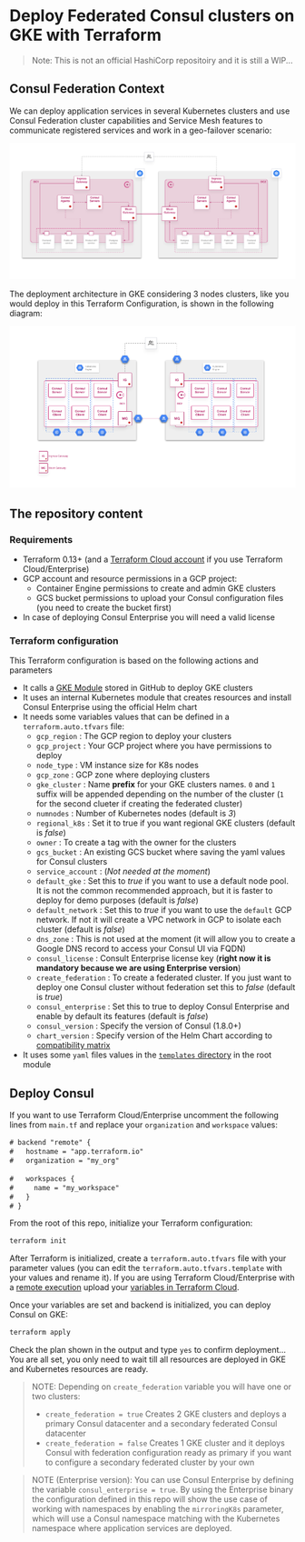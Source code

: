 # Deploy Federated Consul clusters on GKE with Terraform

> Note: This is not an official HashiCorp repositoiry and it is still a WIP...

## Consul Federation Context
We can deploy application services in several Kubernetes clusters and use Consul Federation cluster capabilities and Service Mesh features to communicate registered services and work in a geo-failover scenario:

![Consul Service Mesh Federation](./docs/Consul-Services-Federation-Hashicups.png)

The deployment architecture in GKE considering 3 nodes clusters, like you would deploy in this Terraform Configuration, is shown in the following diagram:

![Consul 3 nodes GKE deployment](./docs/Consul-GKE-Deployment.png)

## The repository content

### Requirements

* Terraform 0.13+ (and a [Terraform Cloud account](https://app.terraform.io/signup/account) if you use Terraform Cloud/Enterprise)
* GCP account and resource permissions in a GCP project:
  * Container Engine permissions to create and admin GKE clusters
  * GCS bucket permissions to upload your Consul configuration files (you need to create the bucket first)
* In case of deploying Consul Enterprise you will need a valid license

### Terraform configuration
This Terraform configuration is based on the following actions and parameters

* It calls a [GKE Module](https://github.com/dcanadillas/dcanadillas-tf-gke) stored in GitHub to deploy GKE clusters
* It uses an internal Kubernetes module that creates resources and install Consul Enterprise using the official Helm chart
* It needs some variables values that can be defined in a `terraform.auto.tfvars` file:
  * `gcp_region` : The GCP region to deploy your clusters
  * `gcp_project` : Your GCP project where you have permissions to deploy
  * `node_type` : VM instance size for K8s nodes
  * `gcp_zone` : GCP zone where deploying clusters
  * `gke_cluster` : Name **prefix** for your GKE clusters names. `0` and `1` suffix will be appended depending on the number of the cluster (`1` for the second clueter if creating the federated cluster)
  * `numnodes` : Number of Kubernetes nodes (default is *3*)
  * `regional_k8s` : Set it to true if you want regional GKE clusters (default is *false*)
  * `owner` : To create a tag with the owner for the clusters
  * `gcs_bucket` : An existing GCS bucket where saving the yaml values for Consul clusters
  * `service_account` : (*Not needed at the moment*)
  * `default_gke` : Set this to *true* if you want to use a default node pool. It is not the common recommended approach, but it is faster to deploy for demo purposes (default is *false*)
  * `default_network` : Set this to *true* if you want to use the `default` GCP network. If not it will create a VPC network in GCP to isolate each cluster (default is *false*)
  * `dns_zone` : This is not used at the moment (it will allow you to create a Google DNS record to access your Consul UI via FQDN)
  * `consul_license` : Consult Enterprise license key (**right now it is mandatory because we are using Enterprise version**)
  * `create_federation` : To create a federated cluster. If you just want to deploy one Consul cluster without federation set this to *false* (default is *true*)
  * `consul_enterprise` : Set this to true to deploy Consul Enterprise and enable by default its features (default is *false*)
  * `consul_version` : Specify the version of Consul (1.8.0+)
  * `chart_version` : Specify version of the Helm Chart according to [compatibility matrix](https://www.consul.io/docs/k8s/upgrade/compatibility)
* It uses some `yaml` files values  in the [`templates` directory](./templates) in the root module

## Deploy Consul

If you want to use Terraform Cloud/Enterprise uncomment the following lines from `main.tf` and replace your `organization` and `workspace` values:
  ```
  # backend "remote" {
  #   hostname = "app.terraform.io"
  #   organization = "my_org"

  #   workspaces {
  #     name = "my_workspace"
  #   }
  # }
  ```

From the root of this repo, initialize your Terraform configuration:
```bash
terraform init
```

After Terraform is initialized, create a `terraform.auto.tfvars` file with your parameter values (you can edit the `terraform.auto.tfvars.template` with your values and rename it). If you are using Terraform Cloud/Enterprise with a [remote execution](https://www.terraform.io/docs/cloud/run/index.html) upload your [variables in Terraform Cloud](https://www.terraform.io/docs/cloud/workspaces/variables.html).

Once your variables are set and backend is initialized, you can deploy Consul on GKE:

```bash
terraform apply
```

Check the plan shown in the output and type `yes` to confirm deployment... You are all set, you only need to wait till all resources are deployed in GKE and Kubernetes resources are ready.

> NOTE: Depending on `create_federation` variable you will have one or two clusters:
> * `create_federation = true` Creates 2 GKE clusters and deploys a primary Consul datacenter and a secondary federated Consul datacenter
> * `create_federation = false` Creates 1 GKE cluster and it deploys Consul with federation configuration ready as primary if you want to configure a secondary federated cluster by your own

> NOTE (Enterprise version): You can use Consul Enterprise by defining the variable `consul_enterprise = true`. By using the Enterprise binary the configuration defined in this repo will show the use case of working with namespaces by enabling the `mirroringK8s` parameter, which will use a Consul namespace matching with the Kubernetes namespace where application services are deployed. 

